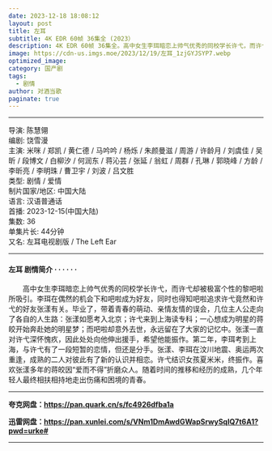 ```yaml
---
date: 2023-12-18 18:08:12
layout: post
title: 左耳
subtitle: 4K EDR 60帧 36集全 (2023）
description: 4K EDR 60帧 36集全。高中女生李珥暗恋上帅气优秀的同校学长许弋，而许弋却被极富个性的黎吧啦所吸引。李珥在偶然的机会下和吧啦成为好友，同时也得知吧啦追求许弋竟然和许弋的好友张漾有关。毕业了，带着青春的萌动、亲情友情的误会，几位主人公走向了各自的人生路：张漾如愿考入北京...
image: https://cdn-us.imgs.moe/2023/12/19/左耳_1zjGYJSYP7.webp
optimized_image: 
category: 国产剧
tags:
  - 剧情
author: 对酒当歌
paginate: true
---
```


---

导演: 陈慧翎  
编剧: 饶雪漫  
主演: 米咪 / 郑凯 / 黄仁德 / 马吟吟 / 杨烁 / 朱颜曼滋 / 周游 / 许龄月 / 刘虞佳 / 吴昕 / 段博文 / 白柳汐 / 何润东 / 蒋沁芸 / 张延 / 翁虹 / 周群 / 孔琳 / 郭晓峰 / 方龄 / 李昕亮 / 李明珠 / 曹卫宇 / 刘波 / 吕文胜  
类型: 剧情 / 爱情  
制片国家/地区: 中国大陆  
语言: 汉语普通话  
首播: 2023-12-15(中国大陆)  
集数: 36  
单集片长: 44分钟  
又名: 左耳电视剧版 / The Left Ear  

---

#### 左耳 剧情简介 · · · · · ·

　　高中女生李珥暗恋上帅气优秀的同校学长许弋，而许弋却被极富个性的黎吧啦所吸引。李珥在偶然的机会下和吧啦成为好友，同时也得知吧啦追求许弋竟然和许弋的好友张漾有关。毕业了，带着青春的萌动、亲情友情的误会，几位主人公走向了各自的人生路：张漾如愿考入北京；许弋来到上海读专科；一心想成为明星的蒋皎开始奔赴她的明星梦；而吧啦却意外去世，永远留在了大家的记忆中。张漾一直对许弋深怀愧疚，因此处处向他伸出援手，希望他能振作。第二年，李珥考到上海，与许弋有了一段短暂的恋情，但还是分手。张漾、李珥在汶川地震、奥运两次重逢，成熟的二人对彼此有了新的认识并相恋。许弋结识女孩夏米米，终振作。喜欢张漾多年的蒋皎因“爱而不得”折磨众人。随着时间的推移和经历的成熟，几个年轻人最终相扶相持地走出伤痛和困境的青春。

---

**夸克网盘：<https://pan.quark.cn/s/fc4926dfba1a>**

**迅雷网盘：<https://pan.xunlei.com/s/VNm1DmAwdGWapSrwySqlQ7t6A1?pwd=urke#>**

---
